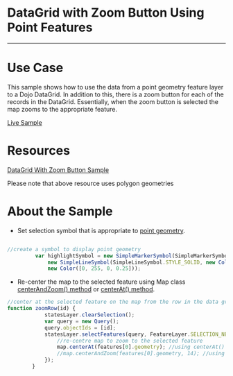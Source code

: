 # DataGrid with Zoom Button Using Point Features
--------------------------------------------------------------------------
# Use Case

This sample shows how to use the data from a point geometry feature layer to a Dojo DataGrid. In addition to this, there is a zoom button for each of the records in the DataGrid. Essentially, when the zoom button is selected the map zooms to the appropriate feature.

[Live Sample](http://esri.github.io/developer-support/web-js/datagrid-with-zoom-button-point-feature/index.html)

# Resources
[DataGrid With Zoom Button Sample](https://developers.arcgis.com/javascript/jssamples/fl_zoomgrid.html)

Please note that above resource uses polygon geometries

# About the Sample
* Set selection symbol that is appropriate to [point geometry](https://developers.arcgis.com/javascript/jsapi/symbol-amd.html).

```javascript

//create a symbol to display point geometry
         var highlightSymbol = new SimpleMarkerSymbol(SimpleMarkerSymbol.STYLE_SQUARE, 10,
             new SimpleLineSymbol(SimpleLineSymbol.STYLE_SOLID, new Color([255, 0, 0]), 1),
             new Color([0, 255, 0, 0.25]));
```

* Re-center the map to the selected feature using Map class [centerAndZoom() method](https://developers.arcgis.com/javascript/jsapi/map.html#centerandzoom) or [centerAt() method](https://developers.arcgis.com/javascript/jsapi/map.html#centerat).

```javascript
//center at the selected feature on the map from the row in the data grid
function zoomRow(id) {
            statesLayer.clearSelection();
            var query = new Query();
            query.objectIds = [id];
            statesLayer.selectFeatures(query, FeatureLayer.SELECTION_NEW, function(features) {
                //re-centre map to zoom to the selected feature
                map.centerAt(features[0].geometry); //using centerAt()
                //map.centerAndZoom(features[0].geometry, 14); //using centerAndZoom()
            });
        }

```
